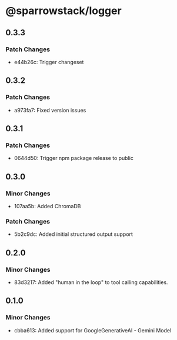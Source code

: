 # @sparrowstack/logger

## 0.3.3

### Patch Changes

- e44b26c: Trigger changeset

## 0.3.2

### Patch Changes

- a973fa7: Fixed version issues

## 0.3.1

### Patch Changes

- 0644d50: Trigger npm package release to public

## 0.3.0

### Minor Changes

- 107aa5b: Added ChromaDB

### Patch Changes

- 5b2c9dc: Added initial structured output support

## 0.2.0

### Minor Changes

- 83d3217: Added "human in the loop" to tool calling capabilities.

## 0.1.0

### Minor Changes

- cbba613: Added support for GoogleGenerativeAI - Gemini Model
